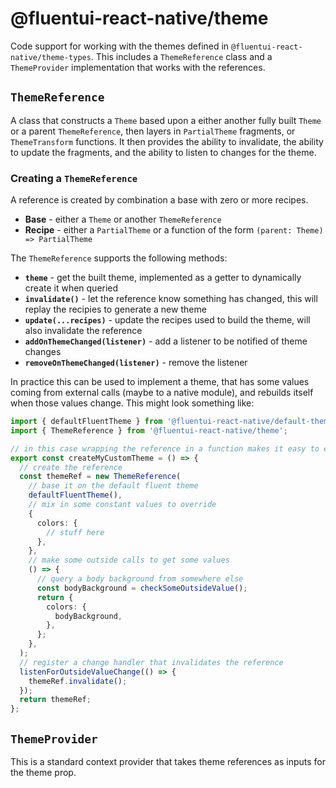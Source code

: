 # @fluentui-react-native/theme

Code support for working with the themes defined in `@fluentui-react-native/theme-types`. This includes a `ThemeReference` class and a `ThemeProvider` implementation that works with the references.

## `ThemeReference`

A class that constructs a `Theme` based upon a either another fully built `Theme` or a parent `ThemeReference`, then layers in `PartialTheme` fragments, or `ThemeTransform` functions. It then provides the ability to invalidate, the ability to update the fragments, and the ability to listen to changes for the theme.

### Creating a `ThemeReference`

A reference is created by combination a base with zero or more recipes.

- **Base** - either a `Theme` or another `ThemeReference`
- **Recipe** - either a `PartialTheme` or a function of the form `(parent: Theme) => PartialTheme`

The `ThemeReference` supports the following methods:

- **`theme`** - get the built theme, implemented as a getter to dynamically create it when queried
- **`invalidate()`** - let the reference know something has changed, this will replay the recipies to generate a new theme
- **`update(...recipes)`** - update the recipes used to build the theme, will also invalidate the reference
- **`addOnThemeChanged(listener)`** - add a listener to be notified of theme changes
- **`removeOnThemeChanged(listener)`** - remove the listener

In practice this can be used to implement a theme, that has some values coming from external calls (maybe to a native module), and rebuilds itself when those values change. This might look something like:

```ts
import { defaultFluentTheme } from '@fluentui-react-native/default-theme';
import { ThemeReference } from '@fluentui-react-native/theme';

// in this case wrapping the reference in a function makes it easy to encapsulate the invalidating
export const createMyCustomTheme = () => {
  // create the reference
  const themeRef = new ThemeReference(
    // base it on the default fluent theme
    defaultFluentTheme(),
    // mix in some constant values to override
    {
      colors: {
        // stuff here
      },
    },
    // make some outside calls to get some values
    () => {
      // query a body background from somewhere else
      const bodyBackground = checkSomeOutsideValue();
      return {
        colors: {
          bodyBackground,
        },
      };
    },
  );
  // register a change handler that invalidates the reference
  listenForOutsideValueChange(() => {
    themeRef.invalidate();
  });
  return themeRef;
};
```

## `ThemeProvider`

This is a standard context provider that takes theme references as inputs for the theme prop.
